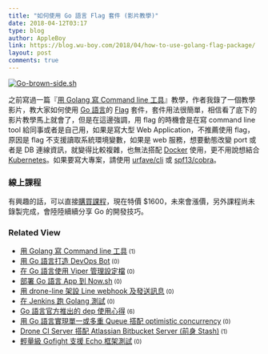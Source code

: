 ```yaml
---
title: "如何使用 Go 語言 Flag 套件 (影片教學)"
date: 2018-04-12T03:17
type: blog
author: AppleBoy
link: https://blog.wu-boy.com/2018/04/how-to-use-golang-flag-package/
layout: post
comments: true
---
```


<a href="https://www.flickr.com/photos/appleboy/24407557644/in/dateposted-public/" title="Go-brown-side.sh"><img alt="Go-brown-side.sh" src="https://i1.wp.com/farm2.staticflickr.com/1622/24407557644_36087ca6de.jpg?w=840&#038;ssl=1" /></a>

之前寫過一篇『<a href="https://blog.wu-boy.com/2017/02/write-command-line-in-golang/">用 Golang 寫 Command line 工具</a>』教學，作者我錄了一個教學影片，教大家如何使用 <a href="https://golang.org">Go 語言</a>的 <a href="https://golang.org/pkg/flag/">Flag</a> 套件，套件用法很簡單，相信看了底下的影片教學馬上就會了，但是在這邊強調，用 flag 的時機會是在寫 command line tool 給同事或者是自己用，如果是寫大型 Web Application，不推薦使用 flag，原因是 flag 不支援讀取系統環境變數，如果是 web 服務，想要動態改變 port 或者是 DB 連線資訊，就變得比較複雜，也無法搭配 <a href="https://www.docker.com/">Docker</a> 使用，更不用說想結合 <a href="https://kubernetes.io/">Kubernetes</a>。如果要寫大專案，請使用 <a href="https://github.com/urfave/cli">urfave/cli</a> 或 <a href="https://github.com/spf13/cobra">spf13/cobra</a>。

<span id="more-6998"></span>



<h3>線上課程</h3>

有興趣的話，可以直接<a href="https://www.udemy.com/golang-fight/?couponCode=GOLANG-INTRO">購買課程</a>，現在特價 $1600，未來會漲價，另外課程尚未錄製完成，會陸陸續續分享 Go 的開發技巧。
<div class="wp_rp_wrap  wp_rp_plain"><div class="wp_rp_content"><h3 class="related_post_title">Related View</h3><ul class="related_post wp_rp"><li><a class="wp_rp_title" href="https://blog.wu-boy.com/2017/02/write-command-line-in-golang/">用 Golang 寫 Command line 工具</a><small class="wp_rp_comments_count"> (1)</small><br /></li><li><a class="wp_rp_title" href="https://blog.wu-boy.com/2017/04/devops-bot-in-golang/">用 Go 語言打造 DevOps Bot</a><small class="wp_rp_comments_count"> (0)</small><br /></li><li><a class="wp_rp_title" href="https://blog.wu-boy.com/2017/10/go-configuration-with-viper/">在 Go 語言使用 Viper 管理設定檔</a><small class="wp_rp_comments_count"> (0)</small><br /></li><li><a class="wp_rp_title" href="https://blog.wu-boy.com/2017/09/deploy-go-app-to-zeit-now/">部署 Go 語言 App 到 Now.sh</a><small class="wp_rp_comments_count"> (0)</small><br /></li><li><a class="wp_rp_title" href="https://blog.wu-boy.com/2016/12/send-line-message-using-drone-line/">用 drone-line 架設 Line webhook 及發送訊息</a><small class="wp_rp_comments_count"> (0)</small><br /></li><li><a class="wp_rp_title" href="https://blog.wu-boy.com/2016/08/golang-tesing-on-jenkins/">在 Jenkins 跑 Golang 測試</a><small class="wp_rp_comments_count"> (0)</small><br /></li><li><a class="wp_rp_title" href="https://blog.wu-boy.com/2017/03/golang-dependency-management-tool-dep/">Go 語言官方推出的 dep 使用心得</a><small class="wp_rp_comments_count"> (6)</small><br /></li><li><a class="wp_rp_title" href="https://blog.wu-boy.com/2018/03/simple-queue-with-optimistic-concurrency-in-go/">用 Go 語言實現單一或多重 Queue 搭配 optimistic concurrency</a><small class="wp_rp_comments_count"> (0)</small><br /></li><li><a class="wp_rp_title" href="https://blog.wu-boy.com/2016/09/drone-ci-server-integrate-atlassian-bitbucket-server/">Drone CI Server 搭配 Atlassian Bitbucket Server (前身 Stash)</a><small class="wp_rp_comments_count"> (1)</small><br /></li><li><a class="wp_rp_title" href="https://blog.wu-boy.com/2016/11/golang-gofight-support-echo-framework/">輕量級 Gofight 支援 Echo 框架測試</a><small class="wp_rp_comments_count"> (0)</small><br /></li></ul></div></div>